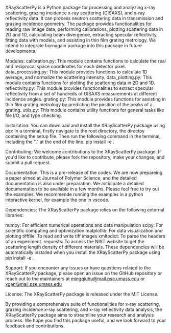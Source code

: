 XRayScatterPy is a Python package for processing and analyzing x-ray scattering, grazing incidence x-ray scattering (GISAXS), and x-ray reflectivity data. It can process neutron scattering data in transmission and grazing incidence geometry. The package provides functionalities for reading raw image data, performing calibrations, plotting scattering data in 2D and 1D, calculating beam divergence, extracting specular reflectivity, fitting data with models, and assisting in thin film grating metrology. We intend to integrate bornagain package into this package in future developments. 

Modules:
calibration.py: This module contains functions to calculate the real and reciprocal space coordinates for each detector pixel.
data_processing.py: This module provides functions to calculate 1D average, and normalize the scattering intensity.
data_plotting.py: This module contains functions for plotting the scattering data in 2D and 1D.
reflectivity.py: This module provides functionalities to extract specular reflectivity from a set of hundreds of GISAXS measurements at different incidence angles.
grating.py: This module provides functions for assisting in thin film grating metrology by predicting the position of the peaks of a grating.
utils.py: This module contains utility functions for general tasks like file I/O, and type checking.


Installation:
You can download and install the XRayScatterPy package using pip:
In a terminal, firstly navigate to the root directory, the directoy containing the setup file.
Then run the following command in the terminal, including the "." at the end of the line.
pip install -e .

Contributing:
We welcome contributions to the XRayScatterPy package. If you'd like to contribute, please fork the repository, make your changes, and submit a pull request.

Documentation:
This is a pre-release of the codes. We are now prepareing a paper aimed at Journal of Polymer Science, and the detailed documentation is also under preparation. We anticipate a detailed documentation to be available in a few months. Please feel free to try out the examples. We recommende running the examples in a python interactive kernel, for example the one in vscode.

Dependencies:
The XRayScatterPy package relies on the following external libraries:

numpy: For efficient numerical operations and data manipulation
scipy: For scientific computing and optimization
matplotlib: For data visualization and plotting
tifffile: To read and write tiff images
xmltodict: To parse the headers of an experiment. 
requests: To access the NIST website to get the scattering length density of different materials.
These dependencies will be automatically installed when you install the XRayScatterPy package using pip install -e .

Support:
If you encounter any issues or have questions related to the XRayScatterPy package, please open an issue on the GitHub repository or reach out to the maintainers at mingqiuhu@mail.pse.umass.edu or xgan@mail.pse.umass.edu

License:
The XRayScatterPy package is released under the MIT License.

By providing a comprehensive suite of functionalities for x-ray scattering, grazing incidence x-ray scattering, and x-ray reflectivity data analysis, the XRayScatterPy package aims to streamline your research and analysis process. We hope you find this package useful, and we look forward to your feedback and contributions.
